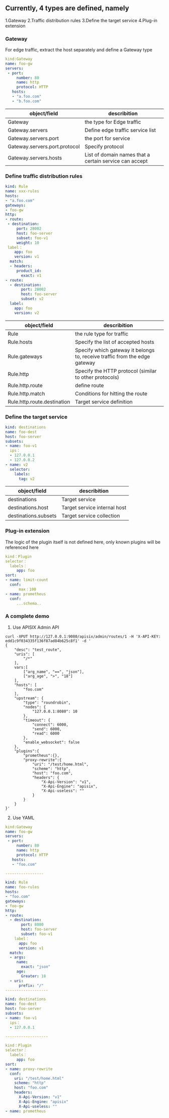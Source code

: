 ## Currently, 4 types are defined, namely
1.Gateway
2.Traffic distribution rules
3.Define the target service
4.Plug-in extension

### Gateway
For edge traffic, extract the host separately and define a Gateway type

```yaml
kind:Gateway
name: foo-gw
servers:
 - port:
     number: 80
     name: http
     protocol: HTTP
   hosts:
   - "a.foo.com"
   - "b.foo.com"
```
|  object/field   | describition |
|  ----  | ----  |
| Gateway  | the type for Edge traffic  |
| Gateway.servers  | Define edge traffic service list  |
| Gateway.servers.port  | the port for service  |
| Gateway.servers.port.protocol  | Specify protocol  |
| Gateway.servers.hosts  | List of domain names that a certain service can accept  |

### Define traffic distribution rules

```yaml
kind: Rule
name: xxx-rules
hosts:
- "a.foo.com"
gateways:
- foo-gw
http:
- route:
 - destination:
     port: 28002
     host: foo-server
     subset: foo-v1
     weight: 10
 label：
    app: foo
    version: v1
  match:
  - headers:
     product_id:
       exact: v1
- route:
  - destination:
       port: 28002
       host: foo-server
       subset: v2
  label:
    app: foo
    version: v2

```
|  object/field   | describition |
|  ----  | ----  |
|  Rule  | the rule type for traffic |
|  Rule.hosts  | Specify the list of accepted hosts |
|  Rule.gateways  | Specify which gateway it belongs to, receive traffic from the edge gateway |
|  Rule.http  | Specify the HTTP protocol (similar to other protocols) |
|  Rule.http.route  | define route|
|  Rule.http.match  | Conditions for hitting the route|
|  Rule.http.route.destination  | Target service definition|

### Define the target service

```yaml
kind: destinations
name: foo-dest
host: foo-server
subsets:
- name: foo-v1
  ips：
  - 127.0.0.1
  - 127.0.0.2
- name: v2
  selector:
    labels:
      tag: v2

```
|  object/field   | describition |
|  ----  | ----  |
|  destinations  | Target service |
| destinations.host | Target service internal host |
| destinations.subsets | Target service collection |

### Plug-in extension
The logic of the plugin itself is not defined here, only known plugins will be referenced here

```yaml
kind：Plugin
selector：
  labels：
     app: foo
sort:
- name: limit-count
  conf:
      max：100
- name: prometheus
  conf:
     ...schema..

```

### A complete demo
1. Use APISIX Admin API
```shell
curl -XPUT http://127.0.0.1:9080/apisix/admin/routes/1 -H 'X-API-KEY: edd1c9f034335f136f87ad84b625c8f1' -d '
{
    "desc": "test_route",
    "uris": [
        "/*"
    ],
    vars:[
        ["arg_name", "==", "json"],
        ["arg_age", ">", "18"]
    ],
    "hosts": [
        "foo.com"
    ],
    "upstream": {
        "type": "roundrobin",
        "nodes": {
            "127.0.0.1:8080": 10
        },
        "timeout": {
            "connect": 6000,
            "send": 6000,
            "read": 6000
        },
        "enable_websocket": false
    },
    "plugins":{
    	"prometheus":{},
    	"proxy-rewrite":{
    		"uri": "/test/home.html",
            "scheme": "http",
            "host": "foo.com",
            "headers": {
                "X-Api-Version": "v1",
                "X-Api-Engine": "apisix",
                "X-Api-useless": ""
            }
    	}
    }
}'

```
2. Use YAML
```yaml
kind:Gateway
name: foo-gw
servers:
 - port:
     number: 80
     name: http
     protocol: HTTP
   hosts:
   - "foo.com"

-----------------

kind: Rule
name: foo-rules
hosts:
- "foo.com"
gateways:
- foo-gw
http:
- route:
  - destination:
       port: 8080
       host: foo-server
       subset: foo-v1
    label：
      app: foo
      version: v1
  match:
  - args:
     name:
       exact: "json"
     age:
       Greater: 18
  - uri:
      prefix: "/"
-------------------

kind: destinations
name: foo-dest
host: foo-server
subsets:
- name: foo-v1
  ips：
  - 127.0.0.1

-------------------

kind：Plugin
selector：
  labels：
     app: foo
sort:
- name: proxy-rewrite
  conf:
    uri: "/test/home.html"
    scheme: "http"
    host: "foo.com"
    headers:
      X-Api-Version: "v1"
      X-Api-Engine: "apisix"
      X-Api-useless: ""
- name: prometheus

```
